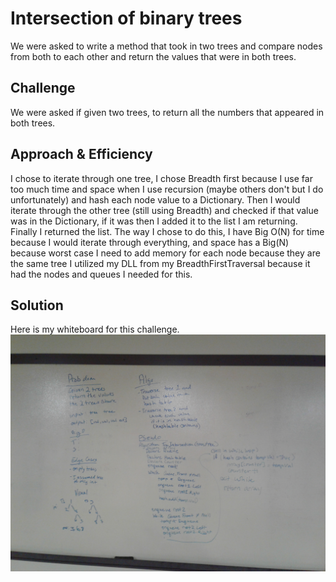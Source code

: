 # Intersection of binary trees
We were asked to write a method that took in two trees and compare nodes from both to each other and return the values that were in both trees. 

## Challenge
We were asked if given two trees, to return all the numbers that appeared in both trees.

## Approach & Efficiency
I chose to iterate through one tree, I chose Breadth first because I use far too much time and space when I use recursion (maybe others don't but I do unfortunately) and hash each node value to a Dictionary.
Then I would iterate through the other tree (still using Breadth) and checked if that value was in the Dictionary, if it was then I added it to the list I am returning.
Finally I returned the list.
The way I chose to do this, I have Big O(N) for time because I would iterate through everything, and space has a Big(N) because worst case I need to add memory for each node because they are the same tree
I utilized my DLL from my BreadthFirstTraversal because it had the nodes and queues I needed for this.

## Solution
Here is my whiteboard for this challenge.
![treeintersectionWhiteBoard](../../../assets/TreeIntersectionWB.jpg)